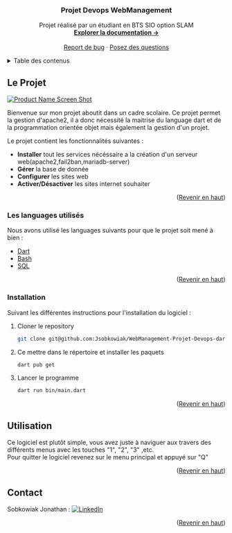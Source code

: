 <div id="top"></div>
<!--
*** Thanks for checking out the Best-README-Template. If you have a suggestion
*** that would make this better, please fork the repo and create a pull request
*** or simply open an issue with the tag "enhancement".
*** Don't forget to give the project a star!
*** Thanks again! Now go create something AMAZING! :D
-->



<!-- PROJECT SHIELDS -->
<!--
*** I'm using markdown "reference style" links for readability.
*** Reference links are enclosed in brackets [ ] instead of parentheses ( ).
*** See the bottom of this document for the declaration of the reference variables
*** for contributors-url, forks-url, etc. This is an optional, concise syntax you may use.
*** https://www.markdownguide.org/basic-syntax/#reference-style-links
-->

<!-- PROJECT LOGO -->
<br />
<div align="center">
  <a href="https://github.com/othneildrew/Best-README-Template">
  </a>

  <h3 align="center">Projet Devops WebManagement</h3>

  <p align="center">
    Projet réalisé par un étudiant en BTS SIO option SLAM
    <br />
    <a href="https://github.com/Morbleuz/dart_furet/blob/main/README.md"><strong>Explorer la documentation -></strong></a>
    <br />
    <br />
    <a href="https://github.com/Morbleuz/dart_furet/issues">Report de bug</a>
    ·
    <a href="https://github.com/Morbleuz/dart_furet/issues">Posez des questions</a>
  </p>
</div>



<!-- TABLE OF CONTENTS -->
<details>
  <summary>Table des contenus</summary>
  <ol>
    <li>
      <a href="#le-projet">Le projet</a>
      <ul>
        <li><a href="#les-languages-utilisés">Les languages utilisés</a></li>
      </ul>
    </li>
    <li><a href="#installation">Installation</a></li>
    <li><a href="#utilisation">Utilisation</a></li>
    <li><a href="#contact">Contact</a></li>
  </ol>
</details>



<!-- ABOUT THE PROJECT -->
## Le Projet

[![Product Name Screen Shot][product-screenshot]](https://example.com)

Bienvenue sur mon projet aboutit dans un cadre scolaire. Ce projet permet la gestion d'apache2, il a donc nécessité la maitrise du language dart et de la programmation orientée objet mais également la gestion d'un projet.

Le projet contient les fonctionnalités suivantes :
* <strong>Installer</strong> tout les services nécéssaire a la création d'un serveur web(apache2,fail2ban,mariadb-server)
* <strong>Gérer</strong> la base de donnée
* <strong>Configurer</strong> les sites web
* <strong>Activer/Désactiver</strong> les sites internet souhaiter


<p align="right">(<a href="#top">Revenir en haut</a>)</p>

### Les languages utilisés

Nous avons utilisé les languages suivants pour que le projet soit mené à bien :

* [Dart](https://dart.dev/)
* [Bash](https://doc.ubuntu-fr.org/bash)
* [SQL](https://sql.sh/plan)

<p align="right">(<a href="#top">Revenir en haut</a>)</p>


### Installation

Suivant les différentes instructions pour l'installation du logiciel :

1. Cloner le repository
   ```sh
   git clone git@github.com:Jsobkowiak/WebManagement-Projet-Devops-dart.git ```
   ```
2. Ce mettre dans le répertoire et installer les paquets
   ```sh
   dart pub get
   ```
3. Lancer le programme
   ```sh
   dart run bin/main.dart
   ```
<p align="right">(<a href="#top">Revenir en haut</a>)</p>



<!-- USAGE EXAMPLES -->
## Utilisation

Ce logiciel est plutôt simple, vous avez juste à naviguer aux travers des différents menus avec les touches "1", "2", "3" ,etc.<br>
Pour quitter le logiciel revenez sur le menu principal et appuyé sur "Q"
<p align="right">(<a href="#top">Revenir en haut</a>)</p>


<!-- CONTACT -->
## Contact


Sobkowiak Jonathan : [![LinkedIn][linkedin-shield]][linkedin-url2]

<p align="right">(<a href="#top">Revenir en haut</a>)</p>


<!-- MARKDOWN LINKS & IMAGES -->
<!-- https://www.markdownguide.org/basic-syntax/#reference-style-links -->
[contributors-shield]: https://img.shields.io/github/contributors/othneildrew/Best-README-Template.svg?style=for-the-badge
[contributors-url]: https://github.com/othneildrew/Best-README-Template/graphs/contributors
[forks-shield]: https://img.shields.io/github/forks/othneildrew/Best-README-Template.svg?style=for-the-badge
[forks-url]: https://github.com/othneildrew/Best-README-Template/network/members
[stars-shield]: https://img.shields.io/github/stars/othneildrew/Best-README-Template.svg?style=for-the-badge
[stars-url]: https://github.com/othneildrew/Best-README-Template/stargazers
[issues-shield]: https://img.shields.io/github/issues/othneildrew/Best-README-Template.svg?style=for-the-badge
[issues-url]: https://github.com/othneildrew/Best-README-Template/issues
[license-shield]: https://img.shields.io/github/license/othneildrew/Best-README-Template.svg?style=for-the-badge
[license-url]: https://github.com/othneildrew/Best-README-Template/blob/master/LICENSE.txt
[linkedin-shield]: https://img.shields.io/badge/-LinkedIn-black.svg?style=for-the-badge&logo=linkedin&colorB=555
[linkedin-url]: https://www.linkedin.com/in/axel-l-b9620a228/
[linkedin-url2]: https://www.linkedin.com/in/jonathan-sobkowiak-2b5310228/

[product-screenshot]: terminal.png
[diagramme]: diagramme.png
